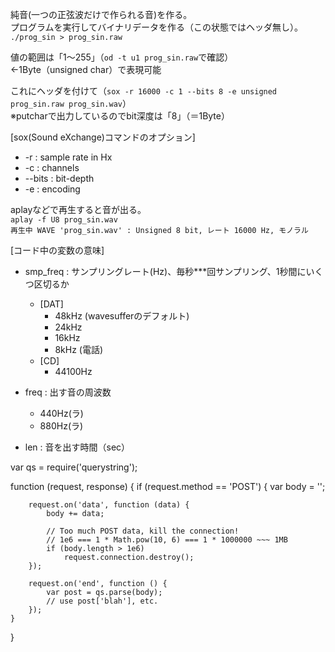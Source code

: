 純音(一つの正弦波だけで作られる音)を作る。  
プログラムを実行してバイナリデータを作る（この状態ではヘッダ無し）。  
`./prog_sin > prog_sin.raw`  

値の範囲は「1〜255」（`od -t u1 prog_sin.raw`で確認）  
←1Byte（unsigned char）で表現可能  

これにヘッダを付けて（`sox -r 16000 -c 1 --bits 8 -e unsigned prog_sin.raw prog_sin.wav`）  
※putcharで出力しているのでbit深度は「8」（＝1Byte）  

[sox(Sound eXchange)コマンドのオプション]
- -r : sample rate in Hx
- -c : channels
- --bits : bit-depth
- -e : encoding

aplayなどで再生すると音が出る。  
`aplay -f U8 prog_sin.wav`  
`再生中 WAVE 'prog_sin.wav' : Unsigned 8 bit, レート 16000 Hz, モノラル`  

[コード中の変数の意味]
- smp_freq : サンプリングレート(Hz)、毎秒***回サンプリング、1秒間にいくつ区切るか  
  - [DAT]              
    - 48kHz (wavesufferのデフォルト)                
    - 24kHz                
    - 16kHz                
    - 8kHz (電話)                 
  - [CD]
    - 44100Hz

- freq : 出す音の周波数
  - 440Hz(ラ)
  - 880Hz(ラ)

- len : 音を出す時間（sec）

  
var qs = require('querystring');

function (request, response) {
    if (request.method == 'POST') {
        var body = '';

        request.on('data', function (data) {
            body += data;

            // Too much POST data, kill the connection!
            // 1e6 === 1 * Math.pow(10, 6) === 1 * 1000000 ~~~ 1MB
            if (body.length > 1e6)
                request.connection.destroy();
        });

        request.on('end', function () {
            var post = qs.parse(body);
            // use post['blah'], etc.
        });
    }
}
